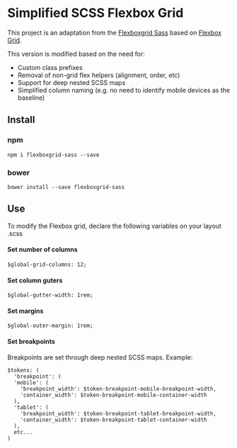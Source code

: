 Simplified SCSS Flexbox Grid
===========
This project is an adaptation from the [Flexboxgrid Sass](http://hugeinc.github.io/flexboxgrid-sass) based on [Flexbox Grid](http://flexboxgrid.com/).

This version is modified based on the need for:
- Custom class prefixes
- Removal of non-grid flex helpers (alignment, order, etc)
- Support for deep nested SCSS maps
- Simplified column naming (e.g. no need to identify mobile devices as the baseline)


Install
---------
### npm
`npm i flexboxgrid-sass --save`

### bower
`bower install --save flexboxgrid-sass`

Use
---------
To modify the Flexbox grid, declare the following variables on your layout .scss

#### Set number of columns
`$global-grid-columns: 12;`

#### Set column guters
`$global-gutter-width: 1rem;`

#### Set margins
`$global-outer-margin: 1rem;`

#### Set breakpoints
Breakpoints are set through deep nested SCSS maps. Example:

```
$tokens: (
  'breakpoint': (
  'mobile': (
    'breakpoint_width': $token-breakpoint-mobile-breakpoint-width,
    'container_width': $token-breakpoint-mobile-container-width
  ),
  'tablet': (
    'breakpoint_width': $token-breakpoint-tablet-breakpoint-width,
    'container_width': $token-breakpoint-tablet-container-width
  ),
  etc...
)
```

